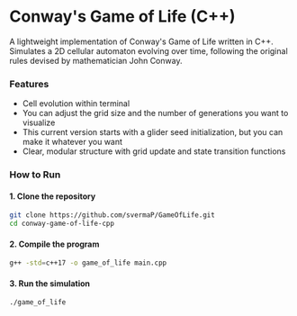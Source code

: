 # Conway's Game of Life (C++)

A lightweight implementation of Conway's Game of Life written in C++. Simulates a 2D cellular automaton evolving over time, following the original rules devised by mathematician John Conway.

### Features
- Cell evolution within terminal
- You can adjust the grid size and the number of generations you want to visualize
- This current version starts with a glider seed initialization, but you can make it whatever you want
- Clear, modular structure with grid update and state transition functions

### How to Run

#### 1. Clone the repository
```bash
git clone https://github.com/svermaP/GameOfLife.git
cd conway-game-of-life-cpp
```

#### 2. Compile the program
```bash
g++ -std=c++17 -o game_of_life main.cpp
```

#### 3. Run the simulation
```bash
./game_of_life
```
